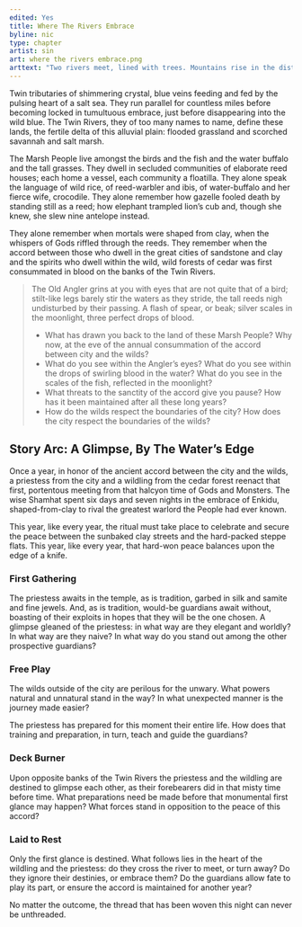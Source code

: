 ```yaml
---
edited: Yes
title: Where The Rivers Embrace
byline: nic
type: chapter
artist: sin
art: where the rivers embrace.png
arttext: "Two rivers meet, lined with trees. Mountains rise in the distance."
---
```


Twin tributaries of shimmering crystal, blue veins feeding and fed by the pulsing heart of a salt sea. They run parallel for countless miles before becoming locked in tumultuous embrace, just before disappearing into the wild blue. The Twin Rivers, they of too many names to name, define these lands, the fertile delta of this alluvial plain: flooded grassland and scorched savannah and salt marsh.

The Marsh People live amongst the birds and the fish and the water buffalo and the tall grasses. They dwell in secluded communities of elaborate reed houses; each home a vessel, each community a floatilla. They alone speak the language of wild rice, of reed-warbler and ibis, of water-buffalo and her fierce wife, crocodile. They alone remember how gazelle fooled death by standing still as a reed; how elephant trampled lion’s cub and, though she knew, she slew nine antelope instead.

They alone remember when mortals were shaped from clay, when the whispers of Gods riffled through the reeds. They remember when the accord between those who dwell in the great cities of sandstone and clay and the spirits who dwell within the wild, wild forests of cedar was first consummated in blood on the banks of the Twin Rivers.

> The Old Angler grins at you with eyes that are not quite that of a bird; stilt-like legs barely stir the waters as they stride, the tall reeds nigh undisturbed by their passing. A flash of spear, or beak; silver scales in the moonlight, three perfect drops of blood.
> - What has drawn you back to the land of these Marsh People? Why now, at the eve of the annual consummation of the accord between city and the wilds?
> - What do you see within the Angler’s eyes? What do you see within the drops of swirling blood in the water? What do you see in the scales of the fish, reflected in the moonlight?
> - What threats to the sanctity of the accord give you pause? How has it been maintained after all these long years?
> - How do the wilds respect the boundaries of the city? How does the city respect the boundaries of the wilds?

## Story Arc: A Glimpse, By The Water’s Edge
Once a year, in honor of the ancient accord between the city and the wilds, a priestess from the city and a wildling from the cedar forest reenact that first, portentous meeting from that halcyon time of Gods and Monsters. The wise Shamhat spent six days and seven nights in the embrace of Enkidu, shaped-from-clay to rival the greatest warlord the People had ever known.

This year, like every year, the ritual must take place to celebrate and secure the peace between the sunbaked clay streets and the hard-packed steppe flats. This year, like every year, that hard-won peace balances upon the edge of a knife.

### First Gathering
The priestess awaits in the temple, as is tradition, garbed in silk and samite and fine jewels. And, as is tradition, would-be guardians await without, boasting of their exploits in hopes that they will be the one chosen. A glimpse gleaned of the priestess: in what way are they elegant and worldly? In what way are they naive? In what way do you stand out among the other prospective guardians?

### Free Play
The wilds outside of the city are perilous for the unwary. What powers natural and unnatural stand in the way? In what unexpected manner is the journey made easier?

The priestess has prepared for this moment their entire life. How does that training and preparation, in turn, teach and guide the guardians?

### Deck Burner
Upon opposite banks of the Twin Rivers the priestess and the wildling are destined to glimpse each other, as their forebearers did in that misty time before time. What preparations need be made before that monumental first glance may happen? What forces stand in opposition to the peace of this accord?

### Laid to Rest
Only the first glance is destined. What follows lies in the heart of the wildling and the priestess: do they cross the river to meet, or turn away? Do they ignore their destinies, or embrace them? Do the guardians allow fate to play its part, or ensure the accord is maintained for another year?

No matter the outcome, the thread that has been woven this night can never be unthreaded.
